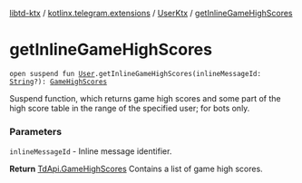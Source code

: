 [libtd-ktx](../../index.md) / [kotlinx.telegram.extensions](../index.md) / [UserKtx](index.md) / [getInlineGameHighScores](./get-inline-game-high-scores.md)

# getInlineGameHighScores

`open suspend fun `[`User`](https://tdlibx.github.io/td/docs/org/drinkless/td/libcore/telegram/TdApi/User.html)`.getInlineGameHighScores(inlineMessageId: `[`String`](https://kotlinlang.org/api/latest/jvm/stdlib/kotlin/-string/index.html)`?): `[`GameHighScores`](https://tdlibx.github.io/td/docs/org/drinkless/td/libcore/telegram/TdApi/GameHighScores.html)

Suspend function, which returns game high scores and some part of the high score table in the
range of the specified user; for bots only.

### Parameters

`inlineMessageId` - Inline message identifier.

**Return**
[TdApi.GameHighScores](https://tdlibx.github.io/td/docs/org/drinkless/td/libcore/telegram/TdApi/GameHighScores.html) Contains a list of game high scores.

